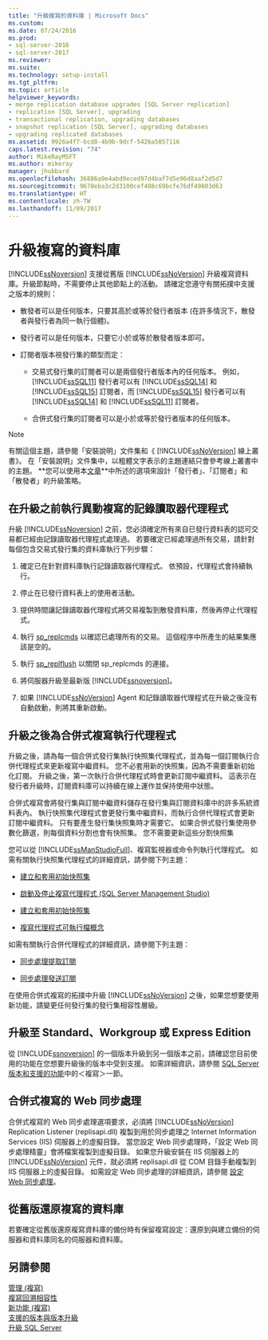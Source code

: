 ```yaml
---
title: "升級複寫的資料庫 | Microsoft Docs"
ms.custom: 
ms.date: 07/24/2016
ms.prod:
- sql-server-2016
- sql-server-2017
ms.reviewer: 
ms.suite: 
ms.technology: setup-install
ms.tgt_pltfrm: 
ms.topic: article
helpviewer_keywords:
- merge replication database upgrades [SQL Server replication]
- replication [SQL Server], upgrading
- transactional replication, upgrading databases
- snapshot replication [SQL Server], upgrading databases
- upgrading replicated databases
ms.assetid: 9926a4f7-bcd8-4b9b-9dcf-5426a5857116
caps.latest.revision: "74"
author: MikeRayMSFT
ms.author: mikeray
manager: jhubbard
ms.openlocfilehash: 36886a9e4abd9eced97d4baf7d5e96d8aaf2d5d7
ms.sourcegitcommit: 9678eba3c2d3100cef408c69bcfe76df49803d63
ms.translationtype: HT
ms.contentlocale: zh-TW
ms.lasthandoff: 11/09/2017
---
```

# <a name="upgrade-replicated-databases"></a>升級複寫的資料庫
  [!INCLUDE[ssNoversion](../../includes/ssnoversion-md.md)] 支援從舊版 [!INCLUDE[ssNoVersion](../../includes/ssnoversion-md.md)] 升級複寫資料庫。升級節點時，不需要停止其他節點上的活動。 請確定您遵守有關拓撲中支援之版本的規則：  
  
-   散發者可以是任何版本，只要其高於或等於發行者版本 (在許多情況下，散發者與發行者為同一執行個體)。  
  
-   發行者可以是任何版本，只要它小於或等於散發者版本即可。  
  
-   訂閱者版本視發行集的類型而定：  
  
    -   交易式發行集的訂閱者可以是兩個發行者版本內的任何版本。 例如， [!INCLUDE[ssSQL11](../../includes/sssql11-md.md)] 發行者可以有 [!INCLUDE[ssSQL14](../../includes/sssql14-md.md)] 和 [!INCLUDE[ssSQL15](../../includes/sssql15-md.md)] 訂閱者，而 [!INCLUDE[ssSQL15](../../includes/sssql15-md.md)] 發行者可以有 [!INCLUDE[ssSQL14](../../includes/sssql14-md.md)] 和  [!INCLUDE[ssSQL11](../../includes/sssql11-md.md)] 訂閱者。  
  
    -   合併式發行集的訂閱者可以是小於或等於發行者版本的任何版本。  
  
> [!NOTE]  
>  有關這個主題，請參閱「安裝說明」文件集和《 [!INCLUDE[ssNoVersion](../../includes/ssnoversion-md.md)] 線上叢書》。 在「安裝說明」文件集中，以粗體文字表示的主題連結只會參考線上叢書中的主題。 **您可以使用本[文章](https://blogs.msdn.microsoft.com/sql_server_team/upgrading-a-replication-topology-to-sql-server-2016/)**中所述的選項來設計「發行者」、「訂閱者」和「散發者」的升級策略。 
  
## <a name="run-the-log-reader-agent-for-transactional-replication-before-upgrade"></a>在升級之前執行異動複寫的記錄讀取器代理程式  
 升級 [!INCLUDE[ssNoversion](../../includes/ssnoversion-md.md)] 之前，您必須確定所有來自已發行資料表的認可交易都已經由記錄讀取器代理程式處理過。 若要確定已經處理過所有交易，請針對每個包含交易式發行集的資料庫執行下列步驟：  
  
1.  確定已在針對資料庫執行記錄讀取器代理程式。 依預設，代理程式會持續執行。  
  
2.  停止在已發行資料表上的使用者活動。  
  
3.  提供時間讓記錄讀取器代理程式將交易複製到散發資料庫，然後再停止代理程式。  
  
4.  執行 [sp_replcmds](../../relational-databases/system-stored-procedures/sp-replcmds-transact-sql.md) 以確認已處理所有的交易。 這個程序中所產生的結果集應該是空的。  
  
5.  執行 [sp_replflush](../../relational-databases/system-stored-procedures/sp-replflush-transact-sql.md) 以關閉 sp_replcmds 的連接。  
  
6.  將伺服器升級至最新版 [!INCLUDE[ssnoversion](../../includes/ssnoversion-md.md)]。  
  
7.  如果 [!INCLUDE[ssNoVersion](../../includes/ssnoversion-md.md)] Agent 和記錄讀取器代理程式在升級之後沒有自動啟動，則將其重新啟動。  
  
## <a name="run-agents-for-merge-replication-after-upgrade"></a>升級之後為合併式複寫執行代理程式  
 升級之後，請為每一個合併式發行集執行快照集代理程式，並為每一個訂閱執行合併代理程式來更新複寫中繼資料。 您不必套用新的快照集，因為不需要重新初始化訂閱。 升級之後，第一次執行合併代理程式時會更新訂閱中繼資料。 這表示在發行者升級時，訂閱資料庫可以持續在線上運作並保持使用中狀態。  
  
 合併式複寫會將發行集與訂閱中繼資料儲存在發行集與訂閱資料庫中的許多系統資料表內。 執行快照集代理程式會更發行集中繼資料，而執行合併代理程式會更新訂閱中繼資料。 只有要產生發行集快照集時才需要它。 如果合併式發行集使用參數化篩選，則每個資料分割也會有快照集。 您不需要更新這些分割快照集  
  
 您可以從 [!INCLUDE[ssManStudioFull](../../includes/ssmanstudiofull-md.md)]、複寫監視器或命令列執行代理程式。 如需有關執行快照集代理程式的詳細資訊，請參閱下列主題：  
  
-   [建立和套用初始快照集](../../relational-databases/replication/create-and-apply-the-initial-snapshot.md)  
  
-   [啟動及停止複寫代理程式 &#40;SQL Server Management Studio&#41;](../../relational-databases/replication/agents/start-and-stop-a-replication-agent-sql-server-management-studio.md)  
  
-   [建立和套用初始快照集](../../relational-databases/replication/create-and-apply-the-initial-snapshot.md)  
  
-   [複寫代理程式可執行檔概念](../../relational-databases/replication/concepts/replication-agent-executables-concepts.md)  
  
 如需有關執行合併代理程式的詳細資訊，請參閱下列主題：  
  
-   [同步處理提取訂閱](../../relational-databases/replication/synchronize-a-pull-subscription.md)  
  
-   [同步處理發送訂閱](../../relational-databases/replication/synchronize-a-push-subscription.md)  
  
 在使用合併式複寫的拓撲中升級 [!INCLUDE[ssNoVersion](../../includes/ssnoversion-md.md)] 之後，如果您想要使用新功能，請變更任何發行集的發行集相容性層級。  
  
## <a name="upgrading-to-standard-workgroup-or-express-editions"></a>升級至 Standard、Workgroup 或 Express Edition  
 從 [!INCLUDE[ssnoversion](../../includes/ssnoversion-md.md)] 的一個版本升級到另一個版本之前，請確認您目前使用的功能在您想要升級後的版本中受到支援。 如需詳細資訊，請參閱 [SQL Server 版本和支援的功能](../../sql-server/editions-and-components-of-sql-server-2017.md)中的＜複寫＞一節。  
  
## <a name="web-synchronization-for-merge-replication"></a>合併式複寫的 Web 同步處理  
 合併式複寫的 Web 同步處理選項要求，必須將 [!INCLUDE[ssNoVersion](../../includes/ssnoversion-md.md)] Replication Listener (replisapi.dll) 複製到用於同步處理之 Internet Information Services (IIS) 伺服器上的虛擬目錄。 當您設定 Web 同步處理時，「設定 Web 同步處理精靈」會將檔案複製到虛擬目錄。 如果您升級安裝在 IIS 伺服器上的 [!INCLUDE[ssNoVersion](../../includes/ssnoversion-md.md)] 元件，就必須將 replisapi.dll 從 COM 目錄手動複製到 IIS 伺服器上的虛擬目錄。 如需設定 Web 同步處理的詳細資訊，請參閱 [設定 Web 同步處理](../../relational-databases/replication/configure-web-synchronization.md)。  
  
## <a name="restoring-a-replicated-database-from-an-earlier-version"></a>從舊版還原複寫的資料庫  
 若要確定從舊版還原複寫資料庫的備份時有保留複寫設定：還原到與建立備份的伺服器和資料庫同名的伺服器和資料庫。  
  
## <a name="see-also"></a>另請參閱  
 [管理 &#40;複寫&#41;](../../relational-databases/replication/administration/administration-replication.md)   
 [複寫回溯相容性](../../relational-databases/replication/replication-backward-compatibility.md)   
 [新功能 &#40;複寫&#41;](../../relational-databases/replication/what-s-new-replication.md)   
 [支援的版本與版本升級](../../database-engine/install-windows/supported-version-and-edition-upgrades.md)   
 [升級 SQL Server](../../database-engine/install-windows/upgrade-sql-server.md)  
  
  
